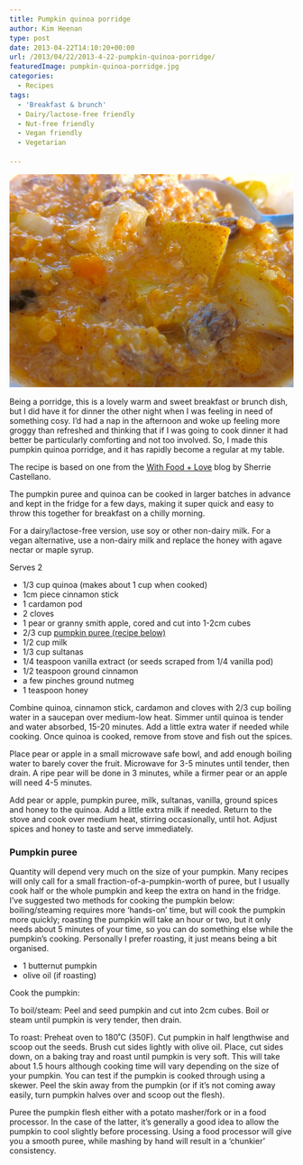 ```yaml
---
title: Pumpkin quinoa porridge
author: Kim Heenan
type: post
date: 2013-04-22T14:10:20+00:00
url: /2013/04/22/2013-4-22-pumpkin-quinoa-porridge/
featuredImage: pumpkin-quinoa-porridge.jpg
categories:
  - Recipes
tags:
  - 'Breakfast & brunch'
  - Dairy/lactose-free friendly
  - Nut-free friendly
  - Vegan friendly
  - Vegetarian

---
```


![](pumpkin-quinoa-porridge.jpg)

Being a porridge, this is a lovely warm and sweet breakfast or brunch dish, but I did have it for dinner the other night when I was feeling in need of something cosy. I’d had a nap in the afternoon and woke up feeling more groggy than refreshed and thinking that if I was going to cook dinner it had better be particularly comforting and not too involved. So, I made this pumpkin quinoa porridge, and it has rapidly become a regular at my table.

<!--more-->

The recipe is based on one from the [With Food + Love][with-food-love] blog by Sherrie Castellano. 

The pumpkin puree and quinoa can be cooked in larger batches in advance and kept in the fridge for a few days, making it super quick and easy to throw this together for breakfast on a chilly morning.

For a dairy/lactose-free version, use soy or other non-dairy milk. For a vegan alternative, use a non-dairy milk and replace the honey with agave nectar or maple syrup.

Serves 2

  * 1/3 cup quinoa (makes about 1 cup when cooked)
  * 1cm piece cinnamon stick
  * 1 cardamon pod
  * 2 cloves
  * 1 pear or granny smith apple, cored and cut into 1-2cm cubes
  * 2/3 cup [pumpkin puree (recipe below)](#pumpkinpuree)
  * 1/2 cup milk
  * 1/3 cup sultanas
  * 1/4 teaspoon vanilla extract (or seeds scraped from 1/4 vanilla pod)
  * 1/2 teaspoon ground cinnamon
  * a few pinches ground nutmeg
  * 1 teaspoon honey

Combine quinoa, cinnamon stick, cardamon and cloves with 2/3 cup boiling water in a saucepan over medium-low heat. Simmer until quinoa is tender and water absorbed, 15-20 minutes. Add a little extra water if needed while cooking. Once quinoa is cooked, remove from stove and fish out the spices.

Place pear or apple in a small microwave safe bowl, and add enough boiling water to barely cover the fruit. Microwave for 3-5 minutes until tender, then drain. A ripe pear will be done in 3 minutes, while a firmer pear or an apple will need 4-5 minutes.

Add pear or apple, pumpkin puree, milk, sultanas, vanilla, ground spices and honey to the quinoa. Add a little extra milk if needed. Return to the stove and cook over medium heat, stirring occasionally, until hot. Adjust spices and honey to taste and serve immediately.

### <a name="pumpkinpuree"></a> Pumpkin puree

Quantity will depend very much on the size of your pumpkin. Many recipes will only call for a small fraction-of-a-pumpkin-worth of puree, but I usually cook half or the whole pumpkin and keep the extra on hand in the fridge. I’ve suggested two methods for cooking the pumpkin below: boiling/steaming requires more ‘hands-on’ time, but will cook the pumpkin more quickly; roasting the pumpkin will take an hour or two, but it only needs about 5 minutes of your time, so you can do something else while the pumpkin’s cooking. Personally I prefer roasting, it just means being a bit organised.

  * 1 butternut pumpkin
  * olive oil (if roasting)

Cook the pumpkin:

To boil/steam: Peel and seed pumpkin and cut into 2cm cubes. Boil or steam until pumpkin is very tender, then drain.

To roast: Preheat oven to 180˚C (350F). Cut pumpkin in half lengthwise and scoop out the seeds. Brush cut sides lightly with olive oil. Place, cut sides down, on a baking tray and roast until pumpkin is very soft. This will take about 1.5 hours although cooking time will vary depending on the size of your pumpkin. You can test if the pumpkin is cooked through using a skewer. Peel the skin away from the pumpkin (or if it’s not coming away easily, turn pumpkin halves over and scoop out the flesh).

Puree the pumpkin flesh either with a potato masher/fork or in a food processor. In the case of the latter, it’s generally a good idea to allow the pumpkin to cool slightly before processing. Using a food processor will give you a smooth puree, while mashing by hand will result in a ‘chunkier’ consistency.

 [with-food-love]: http://withfoodandlove.com/breakfast-brunch/first-of-fall/